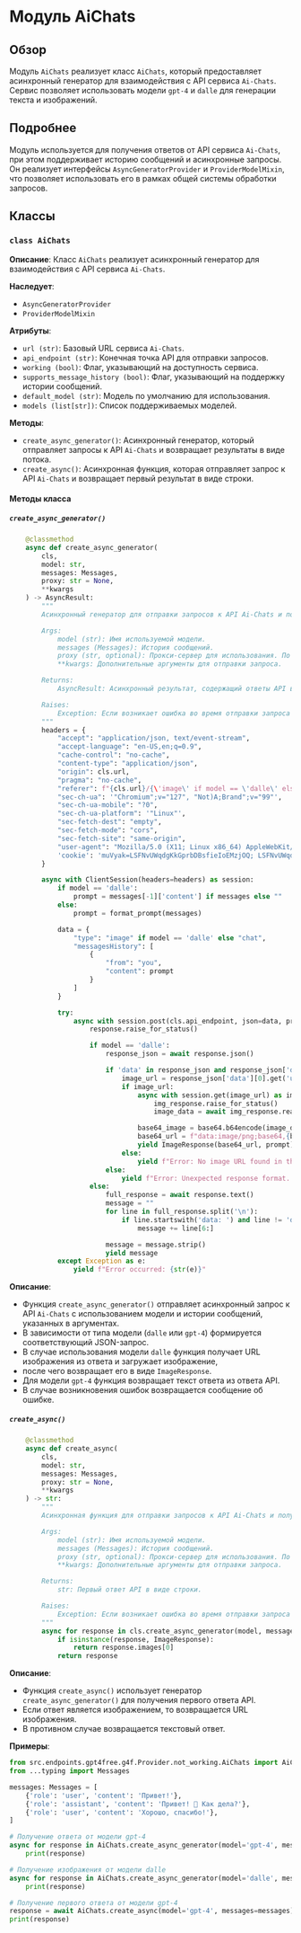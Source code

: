# Модуль AiChats

## Обзор

Модуль `AiChats` реализует класс `AiChats`, который предоставляет асинхронный генератор для взаимодействия с API сервиса `Ai-Chats`. 
Сервис позволяет использовать модели `gpt-4` и `dalle` для генерации текста и изображений. 

## Подробнее

Модуль  используется для получения ответов от API сервиса `Ai-Chats`, 
при этом поддерживает историю сообщений и асинхронные запросы. 
Он реализует интерфейсы `AsyncGeneratorProvider` и `ProviderModelMixin`, 
что позволяет использовать его в рамках общей системы обработки запросов.

## Классы

### `class AiChats`

**Описание**: Класс `AiChats` реализует асинхронный генератор для взаимодействия с API сервиса `Ai-Chats`.

**Наследует**: 
- `AsyncGeneratorProvider`
- `ProviderModelMixin`

**Атрибуты**:

- `url (str)`: Базовый URL сервиса `Ai-Chats`.
- `api_endpoint (str)`: Конечная точка API для отправки запросов.
- `working (bool)`: Флаг, указывающий на доступность сервиса. 
- `supports_message_history (bool)`: Флаг, указывающий на поддержку истории сообщений.
- `default_model (str)`: Модель по умолчанию для использования.
- `models (list[str])`: Список поддерживаемых моделей.

**Методы**:

- `create_async_generator()`: Асинхронный генератор, который отправляет запросы к API `Ai-Chats` и возвращает результаты в виде потока.
- `create_async()`: Асинхронная функция, которая отправляет запрос к API `Ai-Chats` и возвращает первый результат в виде строки.

#### **Методы класса**

##### `create_async_generator()`

```python
    @classmethod
    async def create_async_generator(
        cls,
        model: str,
        messages: Messages,
        proxy: str = None,
        **kwargs
    ) -> AsyncResult:
        """
        Асинхронный генератор для отправки запросов к API Ai-Chats и получения ответов.

        Args:
            model (str): Имя используемой модели.
            messages (Messages): История сообщений.
            proxy (str, optional): Прокси-сервер для использования. По умолчанию None.
            **kwargs: Дополнительные аргументы для отправки запроса.

        Returns:
            AsyncResult: Асинхронный результат, содержащий ответы API в виде потока.

        Raises:
            Exception: Если возникает ошибка во время отправки запроса или обработки ответа.
        """
        headers = {
            "accept": "application/json, text/event-stream",
            "accept-language": "en-US,en;q=0.9",
            "cache-control": "no-cache",
            "content-type": "application/json",
            "origin": cls.url,
            "pragma": "no-cache",
            "referer": f"{cls.url}/{\'image\' if model == \'dalle\' else \'chat\'}/",
            "sec-ch-ua": '"Chromium";v="127", "Not)A;Brand";v="99"',
            "sec-ch-ua-mobile": "?0",
            "sec-ch-ua-platform": '"Linux"',
            "sec-fetch-dest": "empty",
            "sec-fetch-mode": "cors",
            "sec-fetch-site": "same-origin",
            "user-agent": "Mozilla/5.0 (X11; Linux x86_64) AppleWebKit/537.36 (KHTML, like Gecko) Chrome/127.0.0.0 Safari/537.36",
            'cookie': 'muVyak=LSFNvUWqdgKkGprbDBsfieIoEMzjOQ; LSFNvUWqdgKkGprbDBsfieIoEMzjOQ=ac28831b98143847e83dbe004404e619-1725548624-1725548621; muVyak_hits=9; ai-chat-front=9d714d5dc46a6b47607c9a55e7d12a95; _csrf-front=76c23dc0a013e5d1e21baad2e6ba2b5fdab8d3d8a1d1281aa292353f8147b057a%3A2%3A%7Bi%3A0%3Bs%3A11%3A%22_csrf-front%22%3Bi%3A1%3Bs%3A32%3A%22K9lz0ezsNPMNnfpd_8gT5yEeh-55-cch%22%3B%7D',
        }

        async with ClientSession(headers=headers) as session:
            if model == 'dalle':
                prompt = messages[-1]['content'] if messages else ""
            else:
                prompt = format_prompt(messages)

            data = {
                "type": "image" if model == 'dalle' else "chat",
                "messagesHistory": [
                    {
                        "from": "you",
                        "content": prompt
                    }
                ]
            }

            try:
                async with session.post(cls.api_endpoint, json=data, proxy=proxy) as response:
                    response.raise_for_status()

                    if model == 'dalle':
                        response_json = await response.json()

                        if 'data' in response_json and response_json['data']:
                            image_url = response_json['data'][0].get('url')
                            if image_url:
                                async with session.get(image_url) as img_response:
                                    img_response.raise_for_status()
                                    image_data = await img_response.read()

                                base64_image = base64.b64encode(image_data).decode('utf-8')
                                base64_url = f"data:image/png;base64,{base64_image}"
                                yield ImageResponse(base64_url, prompt)
                            else:
                                yield f"Error: No image URL found in the response. Full response: {response_json}"
                        else:
                            yield f"Error: Unexpected response format. Full response: {response_json}"
                    else:
                        full_response = await response.text()
                        message = ""
                        for line in full_response.split('\n'):
                            if line.startswith('data: ') and line != 'data: ':
                                message += line[6:]

                        message = message.strip()
                        yield message
            except Exception as e:
                yield f"Error occurred: {str(e)}"
```

**Описание**: 
- Функция `create_async_generator()` отправляет асинхронный запрос к API `Ai-Chats` с использованием модели и истории сообщений, указанных в аргументах.
-  В зависимости от типа модели (`dalle` или `gpt-4`) формируется соответствующий JSON-запрос.
- В случае использования модели `dalle` функция получает URL изображения из ответа и загружает изображение, 
- после чего возвращает его в виде `ImageResponse`.
- Для модели `gpt-4` функция возвращает текст ответа из ответа API.
- В случае возникновения ошибок возвращается сообщение об ошибке.

##### `create_async()`

```python
    @classmethod
    async def create_async(
        cls,
        model: str,
        messages: Messages,
        proxy: str = None,
        **kwargs
    ) -> str:
        """
        Асинхронная функция для отправки запросов к API Ai-Chats и получения первого ответа.

        Args:
            model (str): Имя используемой модели.
            messages (Messages): История сообщений.
            proxy (str, optional): Прокси-сервер для использования. По умолчанию None.
            **kwargs: Дополнительные аргументы для отправки запроса.

        Returns:
            str: Первый ответ API в виде строки.

        Raises:
            Exception: Если возникает ошибка во время отправки запроса или обработки ответа.
        """
        async for response in cls.create_async_generator(model, messages, proxy, **kwargs):
            if isinstance(response, ImageResponse):
                return response.images[0]
            return response
```

**Описание**:
-  Функция `create_async()` использует генератор `create_async_generator()` для получения первого ответа API. 
- Если ответ является изображением, то возвращается URL изображения. 
- В противном случае возвращается текстовый ответ.

**Примеры**:

```python
from src.endpoints.gpt4free.g4f.Provider.not_working.AiChats import AiChats
from ...typing import Messages

messages: Messages = [
    {'role': 'user', 'content': 'Привет!'},
    {'role': 'assistant', 'content': 'Привет! 👋 Как дела?'},
    {'role': 'user', 'content': 'Хорошо, спасибо!'},
]

# Получение ответа от модели gpt-4
async for response in AiChats.create_async_generator(model='gpt-4', messages=messages):
    print(response)

# Получение изображения от модели dalle
async for response in AiChats.create_async_generator(model='dalle', messages=messages):
    print(response)

# Получение первого ответа от модели gpt-4
response = await AiChats.create_async(model='gpt-4', messages=messages)
print(response)